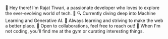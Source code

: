 👋 Hey there! I'm Rajat Tiwari, a passionate developer who loves to explore the ever-evolving world of tech. 🚀
🔍 Currently diving deep into Machine Learning and Generative AI.
🌱 Always learning and striving to make the web a better place.
🤝 Open to collaborations, feel free to reach out!
📖 When I'm not coding, you'll find me at the gym or curating interesting things.



